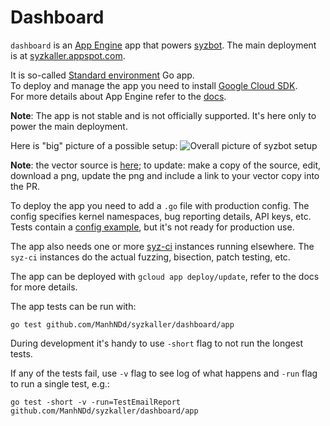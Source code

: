 # Dashboard

`dashboard` is an [App Engine](https://cloud.google.com/appengine) app that powers [syzbot](/docs/syzbot.md).
The main deployment is at [syzkaller.appspot.com](https://syzkaller.appspot.com).

It is so-called [Standard environment](https://cloud.google.com/appengine/docs/standard) Go app.\
To deploy and manage the app you need to install [Google Cloud SDK](https://cloud.google.com/sdk/install).\
For more details about App Engine refer to the [docs](https://cloud.google.com/appengine/docs/standard/go/).

**Note**: The app is not stable and is not officially supported. It's here only to power the main deployment.

Here is "big" picture of a possible setup:
![Overall picture of syzbot setup](/docs/syzbot_architecture.png)

**Note**: the vector source is [here](https://docs.google.com/drawings/d/16EdqYrWD4PWD2nV_PoDPvC5VPry2H40Sm8Min-RtDdA);
to update: make a copy of the source, edit, download a png, update the png and include a link to your vector copy into the PR.

To deploy the app you need to add a `.go` file with production config. The config specifies kernel namespaces,
bug reporting details, API keys, etc. Tests contain a [config example](app_test.go), but it's not ready for
production use.

The app also needs one or more [syz-ci](/syz-ci/syz-ci.go) instances running elsewhere. The `syz-ci` instances
do the actual fuzzing, bisection, patch testing, etc.

The app can be deployed with `gcloud app deploy/update`, refer to the docs for more details.

The app tests can be run with:
```
go test github.com/ManhNDd/syzkaller/dashboard/app
```
During development it's handy to use `-short` flag to not run the longest tests.

If any of the tests fail, use `-v` flag to see log of what happens and `-run` flag
to run a single test, e.g.:
```
go test -short -v -run=TestEmailReport github.com/ManhNDd/syzkaller/dashboard/app
```
